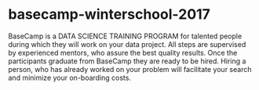 # basecamp-winterschool-2017
BaseCamp is a DATA SCIENCE TRAINING PROGRAM for talented people during which they will work on your data project. All steps are supervised by experienced mentors, who assure the best quality results. Once the participants graduate from BaseCamp they are ready to be hired. Hiring a person, who has already worked on your problem will facilitate your search and minimize your on-boarding costs.
